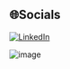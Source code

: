 
## 🌐Socials
[![LinkedIn](https://img.shields.io/badge/LinkedIn-%230077B5.svg?logo=linkedin&logoColor=white)](https://www.linkedin.com/in/tlamabc/) 





![image](https://github.com/user-attachments/assets/06a88834-d274-48fc-86dc-83e401702ea9)
